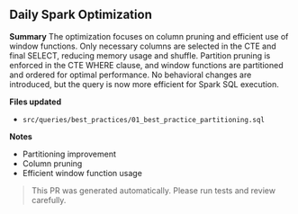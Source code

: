 ## Daily Spark Optimization

**Summary**
The optimization focuses on column pruning and efficient use of window functions. Only necessary columns are selected in the CTE and final SELECT, reducing memory usage and shuffle. Partition pruning is enforced in the CTE WHERE clause, and window functions are partitioned and ordered for optimal performance. No behavioral changes are introduced, but the query is now more efficient for Spark SQL execution.

**Files updated**
- `src/queries/best_practices/01_best_practice_partitioning.sql`


**Notes**
- Partitioning improvement
- Column pruning
- Efficient window function usage

> This PR was generated automatically. Please run tests and review carefully.
